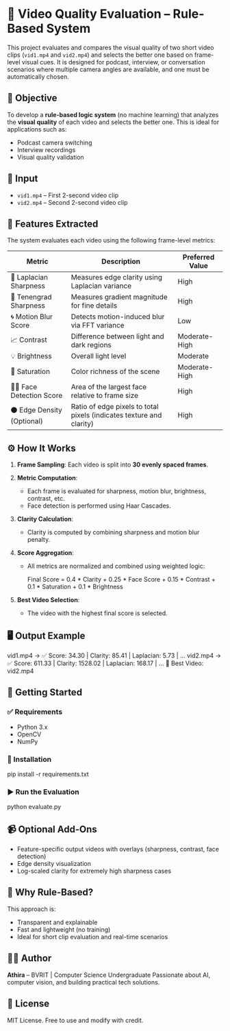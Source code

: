 
# 🎥 Video Quality Evaluation – Rule-Based System

This project evaluates and compares the visual quality of two short video clips (`vid1.mp4` and `vid2.mp4`) and selects the better one based on frame-level visual cues. It is designed for podcast, interview, or conversation scenarios where multiple camera angles are available, and one must be automatically chosen.


## 📌 Objective

To develop a **rule-based logic system** (no machine learning) that analyzes the **visual quality** of each video and selects the better one. This is ideal for applications such as:

- Podcast camera switching
- Interview recordings
- Visual quality validation


## 📂 Input

- `vid1.mp4` – First 2-second video clip
- `vid2.mp4` – Second 2-second video clip


## 🧠 Features Extracted

The system evaluates each video using the following frame-level metrics:

| Metric              | Description                                                             | Preferred Value |
|---------------------|--------------------------------------------------------------------------|-----------------|
| 📏 Laplacian Sharpness     | Measures edge clarity using Laplacian variance                            | High            |
| 📐 Tenengrad Sharpness     | Measures gradient magnitude for fine details                             | High            |
| 🌀 Motion Blur Score       | Detects motion-induced blur via FFT variance                              | Low             |
| 📈 Contrast                | Difference between light and dark regions                                 | Moderate-High   |
| 💡 Brightness              | Overall light level                                                        | Moderate        |
| 🎨 Saturation              | Color richness of the scene                                                | Moderate-High   |
| 🧑‍🦱 Face Detection Score   | Area of the largest face relative to frame size                            | High            |
| ⚫ Edge Density (Optional) | Ratio of edge pixels to total pixels (indicates texture and clarity)       | High            |


## ⚙️ How It Works

1. **Frame Sampling**: Each video is split into **30 evenly spaced frames**.
2. **Metric Computation**:
   - Each frame is evaluated for sharpness, motion blur, brightness, contrast, etc.
   - Face detection is performed using Haar Cascades.
3. **Clarity Calculation**:
   - Clarity is computed by combining sharpness and motion blur penalty.
4. **Score Aggregation**:
   - All metrics are normalized and combined using weighted logic:

     Final Score = 0.4 * Clarity + 0.25 * Face Score +
                   0.15 * Contrast + 0.1 * Saturation + 0.1 * Brightness
     
5. **Best Video Selection**:
   - The video with the highest final score is selected.


## 🖥️ Output Example



vid1.mp4 → ✅ Score: 34.30 | Clarity: 85.41 | Laplacian: 5.73 | ...
vid2.mp4 → ✅ Score: 611.33 | Clarity: 1528.02 | Laplacian: 168.17 | ...
🎯 Best Video: vid2.mp4


## 🚀 Getting Started

### ✅ Requirements

- Python 3.x
- OpenCV
- NumPy

### 🔧 Installation


pip install -r requirements.txt


### ▶️ Run the Evaluation


python evaluate.py


## 📹 Optional Add-Ons

* Feature-specific output videos with overlays (sharpness, contrast, face detection)
* Edge density visualization
* Log-scaled clarity for extremely high sharpness cases



## 🧠 Why Rule-Based?

This approach is:

* Transparent and explainable
* Fast and lightweight (no training)
* Ideal for short clip evaluation and real-time scenarios


## 👩‍💻 Author

**Athira** – BVRIT | Computer Science Undergraduate
Passionate about AI, computer vision, and building practical tech solutions.



## 📃 License

MIT License. Free to use and modify with credit.

